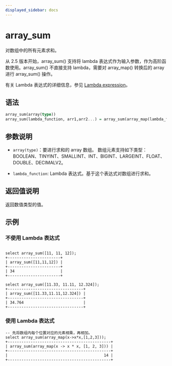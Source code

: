 ```yaml
---
displayed_sidebar: docs
---
```


# array_sum



对数组中的所有元素求和。

从 2.5 版本开始，array_sum() 支持将 lambda 表达式作为输入参数，作为高阶函数使用。array_sum() 不直接支持 lambda，需要对 array_map() 转换后的 array 进行 array_sum() 操作。

有关 Lambda 表达式的详细信息，参见 [Lambda expression](../Lambda_expression.md)。

## 语法

```Haskell
array_sum(array(type))
array_sum(lambda_function, arr1,arr2...) = array_sum(array_map(lambda_function, arr1,arr2...))
```

## 参数说明

- `array(type)`：要进行求和的 array 数组。 数组元素支持如下类型：BOOLEAN、TINYINT、SMALLINT、INT、BIGINT、LARGEINT、FLOAT、DOUBLE、DECIMALV2。

- `lambda_function`: Lambda 表达式。基于这个表达式对数组进行求和。

## 返回值说明

返回数值类型的值。

## 示例

### 不使用 Lambda 表达式

```plain text

select array_sum([11, 11, 12]);
+-----------------------+
| array_sum([11,11,12]) |
+-----------------------+
| 34                    |
+-----------------------+

select array_sum([11.33, 11.11, 12.324]);
+---------------------------------+
| array_sum([11.33,11.11,12.324]) |
+---------------------------------+
| 34.764                          |
+---------------------------------+
```

### 使用 Lambda 表达式

```plain text
-- 先将数组内每个位置对应的元素相乘，再相加。
select array_sum(array_map(x->x*x,[1,2,3]));
+---------------------------------------------+
| array_sum(array_map(x -> x * x, [1, 2, 3])) |
+---------------------------------------------+
|                                          14 |
+---------------------------------------------+
```